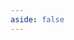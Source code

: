 ```yaml
---
aside: false
---
```

<script setup>
import Upstream from 'spacegate-admin/views/Upstream.vue'
</script>

<DemoContainer>
 <Suspense>
    <Upstream/>
 </Suspense>
</DemoContainer>